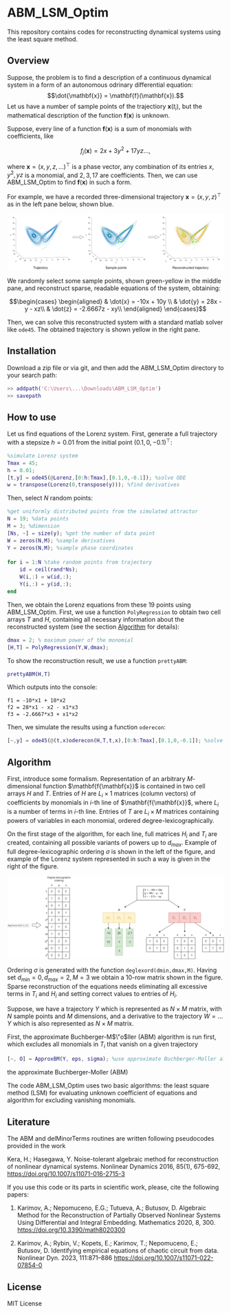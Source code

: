 # ABM_LSM_Optim
This repository contains codes for reconstructing dynamical systems using the least square method. 

## Overview

Suppose, the problem is to find a description of a continuous dynamical system in a form of an autonomous odrinary differential equation:
$$\dot{\mathbf{x}} = \mathbf{f}(\mathbf{x}).$$
Let us have a number of sample points of the trajectiory $\mathbf{x}(t_i)$, but the mathematical description of the function $\mathbf{f}(\mathbf{x})$ is unknown. 

Suppose, every line of a function $\mathbf{f}(\mathbf{x})$ is a sum of monomials with coefficients, like

$$f_j(\mathbf{x}) = 2x + 3y^2 + 17yz \dots, $$

where $\mathbf{x} = (x,y,z, \dots) ^\top$ is a phase vector, any combination of its entries $x,y^2,yz$ is a monomial, and $2,3,17$ are coefficients. Then, we can use ABM_LSM_Optim to find $\mathbf{f}(\mathbf{x})$ in such a form.

For example, we have a recorded three-dimensional trajectory $\mathbf{x} = (x,y,z)^\top$ as in the left pane below, shown blue. 

![Fig1](https://github.com/aikarimov/ABM_LSM_Optim/blob/main/scheme.drawio.png)

We randomly select some sample points, shown green-yellow in the middle pane, and reconstruct sparse, readable equations of the system, obtaining:

$$\begin{cases}
\begin{aligned}
& \dot{x} = -10x + 10y \\
& \dot{y} = 28x - y - xz\\
& \dot{z} = -2.6667z - xy\\
\end{aligned}
\end{cases}$$

Then, we can solve this reconstructed system with a standard matlab solver like `ode45`. The obtained trajectory is shown yellow in the right pane.

## Installation
Download a zip file or via git, and then add the ABM_LSM_Optim directory to your search path:

```matlab
>> addpath('C:\Users\...\Downloads\ABM_LSM_Optim')  
>> savepath
```
## How to use

Let us find equations of the Lorenz system. First, generate a full trajectory with a stepsize $h=0.01$ from the initial point $(0.1,0,-0.1)^\top$:
```matlab
%simulate Lorenz system
Tmax = 45;
h = 0.01;
[t,y] = ode45(@Lorenz,[0:h:Tmax],[0.1,0,-0.1]); %solve ODE
w = transpose(Lorenz(0,transpose(y))); %find derivatives
```
Then, select $N$ random points:

```matlab
%get uniformly distributed points from the simulated attractor
N = 19; %data points
M = 3; %dimension
[Ns, ~] = size(y); %get the number of data point
W = zeros(N,M); %sample derivatives
Y = zeros(N,M); %sample phase coordinates

for i = 1:N %take random points from trajectory
    id = ceil(rand*Ns);  
    W(i,:) = w(id,:); 
    Y(i,:) = y(id,:);
end
```
Then, we obtain the Lorenz equations from these 19 points using ABM_LSM_Optim. First, we use a function `PolyRegression` to obtain two cell arrays $T$ and $H$, containing all necessary information about the reconstructed system (see the section [Algorithm](https://github.com/aikarimov/ABM_LSM_Optim/tree/main#algorithm) for details):

```matlab
dmax = 2; % maximum power of the monomial
[H,T] = PolyRegression(Y,W,dmax);
```
To show the reconstruction result, we use a function `prettyABM`:

```matlab
prettyABM(H,T)
```
Which outputs into the console:
```
f1 = -10*x1 + 10*x2
f2 = 28*x1 - x2 - x1*x3
f3 = -2.6667*x3 + x1*x2
```
Then, we simulate the results using a function `oderecon`:
```matlab
[~,y] = ode45(@(t,x)oderecon(H,T,t,x),[0:h:Tmax],[0.1,0,-0.1]); %solve ODE
```
## Algorithm

First, introduce some formalism. Representation of an arbitrary $M$-dimensional function $\mathbf{f{\mathbf{x}}$ is contained in two cell arrays $H$ and $T$. Entries of $H$ are $L_i \times 1$ matrices (column vectors) of coefficients by monomials in $i$-th line of $\mathbf{f{\mathbf{x}}$, where $L_i$ is a number of terms in $i$-th line. Entries of $T$ are $L_i \times M$ matrices containing powers of variables in each monomial, ordered degree-lexicographically.

On the first stage of the algorithm, for each line, full matrices $H_i$ and $T_i$ are created, containing all possible variants of powers up to $d_{max}$. Example of full degree-lexicographic ordering $\sigma$ is shown in the left of the figure, and example of the Lorenz system represented in such a way is given in the right of the figure. 

![Fig2](https://github.com/aikarimov/ABM_LSM_Optim/blob/main/handt.drawio.png)

Ordering $\sigma$ is generated with the function `deglexord(dmin,dmax,M)`. Having set $d_{min} = 0, d_{max} = 2, M = 3$ we obtain a 10-row matrix shown in the figure. Sparse reconstruction of the equations needs eliminating all excessive terms in $T_i$ and $H_i$ and setting correct values to entries of $H_i$. 

Suppose, we have a trajectory $Y$ which is represented as $N \times M$ matrix, with $N$ sample points and $M$ dimensions, and a derivative to the trajectory $W = \dots{Y}$ which is also represented as $N \times M$ matrix. 

First, the approximate Buchberger-M$\"o$ller (ABM) algorithm is run first, which excludes all monomials in $T_i$ that vanish on a given trajectory

```matlab
[~, O] = ApproxBM(Y, eps, sigma); %use approximate Buchberger-Moller algorithm
```

the approximate Buchberger-Moller (ABM) 

The code ABM_LSM_Optim uses two basic algorithms: the least square method (LSM) for evaluating unknown coefficient of equations and algorithm for excluding vanishing monomials.

## Literature
The ABM and delMinorTerms routines are written following pseudocodes provided in the work

Kera, H.; Hasegawa, Y. Noise-tolerant algebraic method for reconstruction of nonlinear dynamical systems. Nonlinear Dynamics 2016, 85(1), 675-692,  https://doi.org/10.1007/s11071-016-2715-3

If you use this code or its parts in scientific work, please, cite the following papers:

1. Karimov, A.; Nepomuceno, E.G.; Tutueva, A.; Butusov, D. Algebraic Method for the Reconstruction of Partially Observed Nonlinear Systems Using Differential and Integral Embedding. Mathematics 2020, 8, 300. https://doi.org/10.3390/math8020300

2. Karimov, A.; Rybin, V.; Kopets, E.; Karimov, T.; Nepomuceno, E.; Butusov, D. Identifying empirical equations of chaotic circuit from data. Nonlinear Dyn. 2023, 111:871–886 https://doi.org/10.1007/s11071-022-07854-0

## License
MIT License
